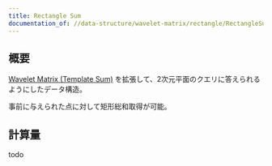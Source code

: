 ```yaml
---
title: Rectangle Sum
documentation_of: //data-structure/wavelet-matrix/rectangle/RectangleSum.hpp
---
```


## 概要

[Wavelet Matrix (Template Sum)](../WaveletMatrixTemplateSum.hpp) を拡張して、2次元平面のクエリに答えられるようにしたデータ構造。

事前に与えられた点に対して矩形総和取得が可能。


## 計算量
todo